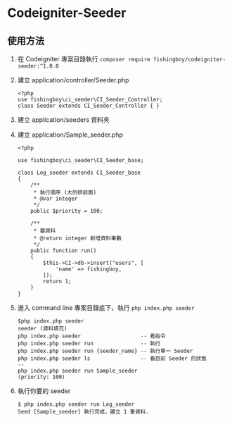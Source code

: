 # Codeigniter-Seeder

## 使用方法
1. 在 Codeigniter 專案目錄執行 `composer require fishingboy/codeigniter-seeder:^1.0.0`
2. 建立 application/controller/Seeder.php
    ```
    <?php
    use fishingboy\ci_seeder\CI_Seeder_Controller;
    class Seeder extends CI_Seeder_Controller { }
    ```
3. 建立 application/seeders 資料夾

4. 建立 application/Sample_seeder.php
    ```
    <?php
    
    use fishingboy\ci_seeder\CI_Seeder_base;
    
    class Log_seeder extends CI_Seeder_base
    {
        /**
         * 執行順序 (大的排前面)
         * @var integer
         */
        public $priority = 100;
    
        /**
         * 塞資料
         * @return integer 新增資料筆數
         */
        public function run()
        {
            $this->CI->db->insert("users", [
                'name' => fishingboy,
            ]);
            return 1;
        }
    }
    
    ```
5. 進入 command line 專案目錄底下，執行 `php index.php seeder`
    ```
    $php index.php seeder
    seeder (資料填充)
    php index.php seeder                   -- 看指令
    php index.php seeder run               -- 執行
    php index.php seeder run {seeder_name} -- 執行單一 Seeder
    php index.php seeder ls                -- 看目前 Seeder 的狀態
    -- 
    php index.php seeder run Sample_seeder                     (priority: 100)
    ```
5. 執行你要的 seeder
   ```
   $ php index.php seeder run Log_seeder
   Seed [Sample_seeder] 執行完成，建立 1 筆資料. 

   ```